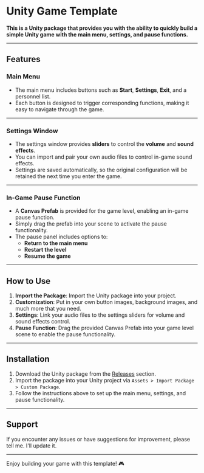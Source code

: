 # Unity Game Template

**This is a Unity package that provides you with the ability to quickly build a simple Unity game with the main menu, settings, and pause functions.**

---

## Features

### **Main Menu**
- The main menu includes buttons such as **Start**, **Settings**, **Exit**, and a personnel list.
- Each button is designed to trigger corresponding functions, making it easy to navigate through the game.

---

### **Settings Window**
- The settings window provides **sliders** to control the **volume** and **sound effects**.
- You can import and pair your own audio files to control in-game sound effects.
- Settings are saved automatically, so the original configuration will be retained the next time you enter the game.

---

### **In-Game Pause Function**
- A **Canvas Prefab** is provided for the game level, enabling an in-game pause function.
- Simply drag the prefab into your scene to activate the pause functionality.
- The pause panel includes options to:
  - **Return to the main menu**
  - **Restart the level**
  - **Resume the game**

---

## How to Use
1. **Import the Package**: Import the Unity package into your project.
2. **Customization**: Put in your own button images, background images, and much more that you need.
3. **Settings**: Link your audio files to the settings sliders for volume and sound effects control.
4. **Pause Function**: Drag the provided Canvas Prefab into your game level scene to enable the pause functionality.

---

## Installation
1. Download the Unity package from the [Releases](https://github.com/your-repo/releases) section.
2. Import the package into your Unity project via `Assets > Import Package > Custom Package`.
3. Follow the instructions above to set up the main menu, settings, and pause functionality.

---

## Support
If you encounter any issues or have suggestions for improvement, please tell me. I'll update it.

---



Enjoy building your game with this template! 🎮
